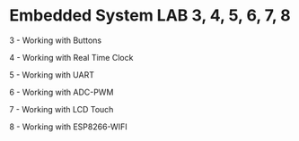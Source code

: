 # Embedded System LAB 3, 4, 5, 6, 7, 8
3 - Working with Buttons

4 - Working with Real Time Clock

5 - Working with UART

6 - Working with ADC-PWM

7 - Working with LCD Touch

8 - Working with ESP8266-WIFI
